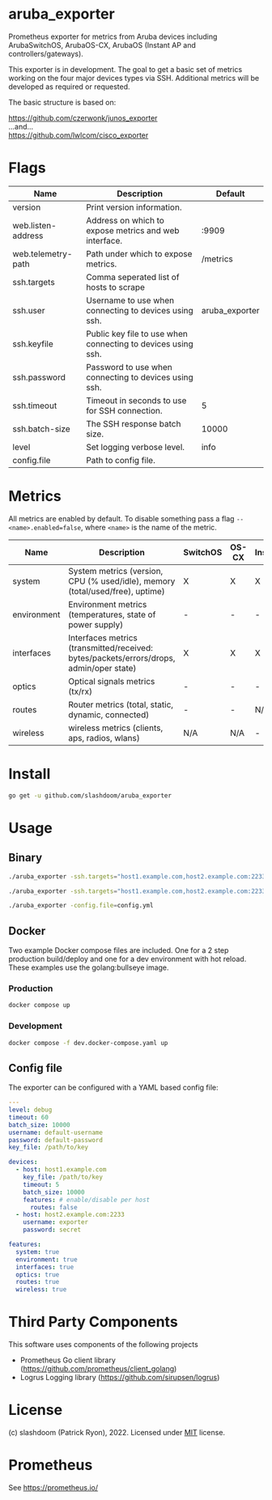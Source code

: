# aruba_exporter
Prometheus exporter for metrics from Aruba devices including ArubaSwitchOS, ArubaOS-CX, ArubaOS (Instant AP and controllers/gateways).

This exporter is in development.  The goal to get a basic set of metrics working on the four major devices types via SSH.  Additional metrics will be developed as required or requested.

The basic structure is based on:

https://github.com/czerwonk/junos_exporter  
...and...  
https://github.com/lwlcom/cisco_exporter  

# Flags
Name     | Description | Default
---------|-------------|---------
version | Print version information. |
web.listen-address | Address on which to expose metrics and web interface. | :9909
web.telemetry-path | Path under which to expose metrics. | /metrics
ssh.targets | Comma seperated list of hosts to scrape |
ssh.user | Username to use when connecting to devices using ssh. | aruba_exporter
ssh.keyfile | Public key file to use when connecting to devices using ssh. |
ssh.password | Password to use when connecting to devices using ssh. |
ssh.timeout | Timeout in seconds to use for SSH connection. | 5
ssh.batch-size | The SSH response batch size. | 10000
level | Set logging verbose level. | info
config.file | Path to config file. |

# Metrics
All metrics are enabled by default. To disable something pass a flag `--<name>.enabled=false`, where `<name>` is the name of the metric.

Name     | Description | SwitchOS | OS-CX | InstantAP | Controller |
---------|-------------|----------|-------|-----------|------------|
system | System metrics (version, CPU (% used/idle), memory (total/used/free), uptime) | X | X | X | X |
environment | Environment metrics (temperatures, state of power supply) | - | - | - | - |
interfaces | Interfaces metrics (transmitted/received: bytes/packets/errors/drops, admin/oper state) | X | X | X | X |
optics | Optical signals metrics (tx/rx) | - | - | - | - |
routes | Router metrics (total, static, dynamic, connected) | - | - | N/A | - |
wireless | wireless metrics (clients, aps, radios, wlans) | N/A | N/A | - | - |

# Install
```bash
go get -u github.com/slashdoom/aruba_exporter
```

# Usage

## Binary
```bash
./aruba_exporter -ssh.targets="host1.example.com,host2.example.com:2233,172.16.0.1" -ssh.keyfile=aruba_exporter

./aruba_exporter -ssh.targets="host1.example.com,host2.example.com:2233,172.16.0.1" -ssh.password=password

./aruba_exporter -config.file=config.yml
```

## Docker
Two example Docker compose files are included. One for a 2 step production build/deploy and one for a dev environment with hot reload.  These examples use the golang:bullseye image.

### Production
```bash
docker compose up
```

### Development
```bash
docker compose -f dev.docker-compose.yaml up
```

## Config file
The exporter can be configured with a YAML based config file:

```yaml
---
level: debug
timeout: 60
batch_size: 10000
username: default-username
password: default-password
key_file: /path/to/key

devices:
  - host: host1.example.com
    key_file: /path/to/key
    timeout: 5
    batch_size: 10000
    features: # enable/disable per host
      routes: false
  - host: host2.example.com:2233
    username: exporter
    password: secret

features:
  system: true
  environment: true
  interfaces: true
  optics: true
  routes: true
  wireless: true
```

# Third Party Components
This software uses components of the following projects
* Prometheus Go client library (https://github.com/prometheus/client_golang)
* Logrus Logging library (https://github.com/sirupsen/logrus)

# License
(c) slashdoom (Patrick Ryon), 2022. Licensed under [MIT](LICENSE) license.

# Prometheus
See https://prometheus.io/